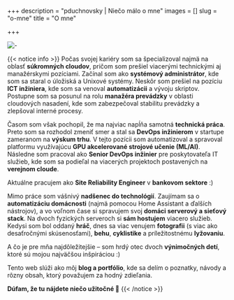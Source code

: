 +++
description = "pduchnovsky | Niečo málo o mne"
images = []
slug = "o-mne"
title = "O mne"

+++

![-](images/pc.jpg "tu čarujem")

{{< notice info >}}
Počas svojej kariéry som sa špecializoval najmä na oblasť **súkromných cloudov**, pričom som prešiel viacerými technickými aj manažérskymi pozíciami. Začínal som ako **systémový administrátor**, kde som sa staral o úložiská a Unixové systémy. Neskôr som prešiel na pozíciu **ICT inžiniera**, kde som sa venoval **automatizácii** a vývoju skriptov. Postupne som sa posunul na rolu **manažéra prevádzky** v oblasti cloudových nasadení, kde som zabezpečoval stabilitu prevádzky a zlepšoval interné procesy.

Časom som však pochopil, že ma najviac napĺňa samotná **technická práca**. Preto som sa rozhodol zmeniť smer a stal sa **DevOps inžinierom** v startupe zameranom na **výskum trhu**. V tejto pozícii som automatizoval a spravoval platformu využívajúcu **GPU akcelerované strojové učenie (ML/AI)**. Následne som pracoval ako **Senior DevOps inžinier** pre poskytovateľa IT služieb, kde som sa podieľal na viacerých projektoch postavených na **verejnom cloude**.

Aktuálne pracujem ako **Site Reliability Engineer** v **bankovom sektore** :)

Mimo práce som vášnivý **nadšenec do technológií**. Zaujímam sa o **automatizáciu domácnosti** (najmä pomocou Home Assistant a ďalších nástrojov), a vo voľnom čase si spravujem svoj **domáci serverový a sieťový stack**. Na dvoch fyzických serveroch si **sám hostujem** viacero služieb. Kedysi som bol oddaný **hráč**, dnes sa viac venujem **fotografii** (s viac ako desaťročnými skúsenosťami), **behu**, **cyklistike** a príležitostnému **lyžovaniu**.

A čo je pre mňa najdôležitejšie – som hrdý otec dvoch **výnimočných detí**, ktoré sú mojou najväčšou inšpiráciou :)

Tento web slúži ako môj **blog a portfólio**, kde sa delím o poznatky, návody a rôzny obsah, ktorý považujem za hodný zdieľania.

**Dúfam, že tu nájdete niečo užitočné 🌟**
{{< /notice >}}

